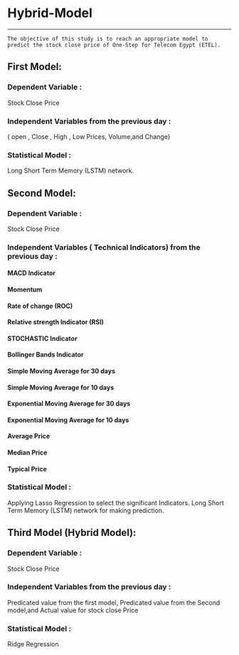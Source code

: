 # Hybrid-Model
------------------------------------------------------------------------------------------------------------------------------------------
```
The objective of this study is to reach an appropriate model to predict the stock close price of One-Step for Telecom Egypt (ETEL).
```
## First Model:

### Dependent Variable :
   Stock Close Price 
###	Independent Variables from the previous day :
 ( open , 
 Close  , 
 High ,
Low Prices,
 Volume,and
Change)
###	Statistical Model :
Long Short Term Memory (LSTM) network.
## Second Model:
###	Dependent Variable :
 Stock Close Price 
### Independent Variables ( Technical Indicators) from the previous day :
#### MACD Indicator
#### Momentum
#### Rate of change (ROC)
#### Relative strength Indicator (RSI)
#### STOCHASTIC Indicator
#### Bollinger Bands Indicator
#### Simple Moving Average for 30 days 
#### Simple Moving Average for 10 days
#### Exponential Moving Average for 30 days
#### Exponential Moving Average for 10 days
#### Average Price
#### Median Price
#### Typical Price
###	Statistical Model :
Applying Lasso Regression to select the significant Indicators.
Long Short Term Memory (LSTM) network for making prediction.
## Third Model (Hybrid Model):
###	Dependent Variable :
 Stock Close Price 
###	Independent Variables from the previous day :
 Predicated value from the first model,
Predicated value from the Second model,and
 Actual value for stock close Price
###	Statistical Model :
  Ridge Regression
